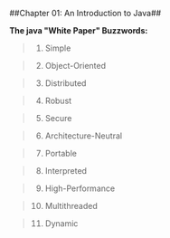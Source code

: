 ##Chapter 01: An Introduction to Java##

**The java "White Paper" Buzzwords:**
> 1. Simple

> 2. Object-Oriented

> 3. Distributed

> 4. Robust

> 5. Secure

> 6. Architecture-Neutral

> 7. Portable

> 8. Interpreted

> 9. High-Performance

> 10. Multithreaded

> 11. Dynamic
